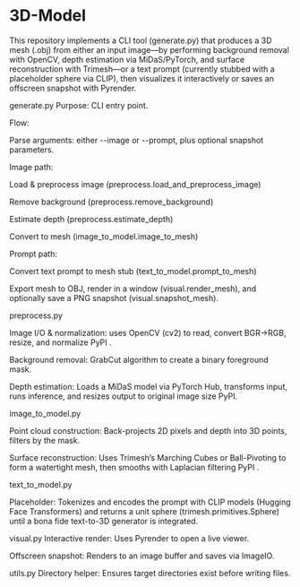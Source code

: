 # 3D-Model


This repository implements a CLI tool (generate.py) that produces a 3D mesh (.obj) from either an input image—by performing background removal with OpenCV, depth estimation via MiDaS/PyTorch, and surface reconstruction with Trimesh—or a text prompt (currently stubbed with a placeholder sphere via CLIP), then visualizes it interactively or saves an offscreen snapshot with Pyrender.


generate.py
Purpose: CLI entry point.

Flow:

Parse arguments: 
either --image or --prompt, plus optional snapshot parameters.

Image path:

Load & preprocess image (preprocess.load_and_preprocess_image)

Remove background (preprocess.remove_background)

Estimate depth (preprocess.estimate_depth)

Convert to mesh (image_to_model.image_to_mesh)

Prompt path:

Convert text prompt to mesh stub (text_to_model.prompt_to_mesh)

Export mesh to OBJ, render in a window (visual.render_mesh), and optionally save a PNG snapshot (visual.snapshot_mesh).

preprocess.py

Image I/O & normalization: uses OpenCV (cv2) to read, convert BGR→RGB, resize, and normalize 
PyPI
.

Background removal: 
GrabCut algorithm to create a binary foreground mask.

Depth estimation:
Loads a MiDaS model via PyTorch Hub, transforms input, runs inference, and resizes output to original image size 
PyPI.

image_to_model.py

Point cloud construction: Back-projects 2D pixels and depth into 3D points, filters by the mask.

Surface reconstruction: Uses Trimesh’s Marching Cubes or Ball-Pivoting to form a watertight mesh, then smooths with Laplacian filtering 
PyPI
.



text_to_model.py

Placeholder:
Tokenizes and encodes the prompt with CLIP models (Hugging Face Transformers) and returns a unit sphere (trimesh.primitives.Sphere) until a bona fide text-to-3D generator is integrated.

visual.py
Interactive render: Uses Pyrender to open a live viewer.

Offscreen snapshot: Renders to an image buffer and saves via ImageIO.

utils.py
Directory helper: Ensures target directories exist before writing files.
